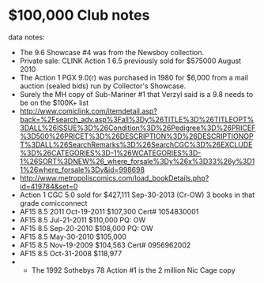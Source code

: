 $100,000 Club notes
==========

data notes:

- The 9.6 Showcase #4 was from the Newsboy collection.
- Private sale: CLINK Action 1 6.5 previously sold for $575000 August 2010
- The Action 1 PGX 9.0(r) was purchased in 1980 for $6,000 from a mail auction (sealed bids) run by Collector's Showcase.
- Surely the MH copy of Sub-Mariner #1 that Verzyl said is a 9.8 needs to be on the $100K+ list
- http://www.comiclink.com/itemdetail.asp?back=%2Fsearch_adv.asp%3Fall%3Dy%26TITLE%3D%26TITLEOPT%3DALL%26ISSUE%3D%26Condition%3D%26Pedigree%3D%26PRICEF%3D500%26PRICET%3D%26DESCRIPTION%3D%26DESCRIPTIONOPT%3DALL%26SearchRemarks%3D%26SearchCGC%3D%26EXCLUDE%3D%26CATEGORIES%3D-1%26WCATEGORIES%3D-1%26SORT%3DNEW%26_where_forsale%3Dy%26x%3D33%26y%3D11%26where_forsale%3Dy&id=998698
- http://www.metropoliscomics.com/load_bookDetails.php?id=419784&set=0
- Action 1 CGC 5.0 sold for $427,111 Sep-30-2013 (Cr-OW) 3 books in that grade comicconnect
- AF15 8.5	2011 Oct-19-2011	$107,300	Cert# 1054830001	 
- AF15 8.5 Jul-21-2011	$110,000	PQ: OW	 
- AF15 8.5 Sep-20-2010	$108,000	PQ: OW	 
- AF15 8.5 May-30-2010	$105,000	 	 
- AF15 8.5 Nov-19-2009	$104,563	Cert# 0956962002	 
- AF15 8.5 Oct-31-2008	$118,977	
- - The 1992 Sothebys 78 Action #1 is the 2 million Nic Cage copy
